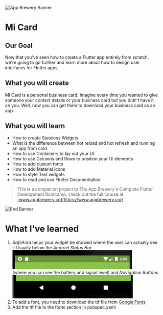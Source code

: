 ![App Brewery Banner](https://github.com/londonappbrewery/Images/blob/master/AppBreweryBanner.png)

# Mi Card

## Our Goal

Now that you've seen how to create a Flutter app entirely from scratch, we're going to go further and learn more about how to design user interfaces for Flutter apps.

## What you will create

Mi Card is a personal business card. Imagine every time you wanted to give someone your contact details or your business card but you didn't have it on you. Well, now you can get them to download your business card as an app.

## What you will learn

* How to create Stateless Widgets
* What is the difference between hot reload and hot refresh and running an app from cold
* How to use Containers to lay out your UI
* How to use Columns and Rows to position your UI elements
* How to add custom fonts
* How to add Material icons
* How to style Text widgets
* How to read and use Flutter Documentation



>This is a companion project to The App Brewery's Complete Flutter Development Bootcamp, check out the full course at [www.appbrewery.co](https://www.appbrewery.co/)

![End Banner](https://github.com/londonappbrewery/Images/blob/master/readme-end-banner.png)

# What I've learned

1. *SafeArea* helps your widget be showed
   where the user can actually see it
   Usually below the *Android Status Bar*<br/>
   ![android status bar](./images/status_bar.png)<br/>
   (where you can see the battery and signal level)
   and *Navigation Buttons* <br/>
   ![navigation buttons](./images/navigation_buttons.png)
2. To add a font, you need to download the ttf file from [Google Fonts]("https://fonts.google.com/")
3. Add the ttf file to the fonts section in pubspec.yaml